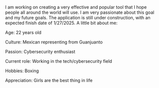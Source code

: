 I am working on creating a very effective and popular tool that I hope people all around the world will use. I am very passionate about this goal and my future goals. The application is still under construction, with an expected finish date of 1/27/2025. A little bit about me:

Age: 22 years old

Culture: Mexican representing from Guanjuanto 

Passion: Cybersecurity enthusiast

Current role: Working in the tech/cybersecurity field

Hobbies: Boxing

Appreciation: Girls are the best thing in life
